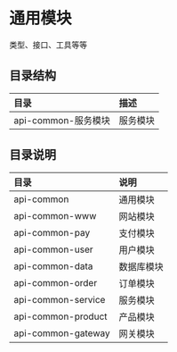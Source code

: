 # 通用模块

类型、接口、工具等等

## 目录结构

|目录|描述|
|:--|:--|
|api-common-服务模块|服务模块|

## 目录说明

|目录|说明|
|:--|:--|
|api-common|通用模块|
|api-common-www|网站模块|
|api-common-pay|支付模块|
|api-common-user|用户模块|
|api-common-data|数据库模块|
|api-common-order|订单模块|
|api-common-service|服务模块|
|api-common-product|产品模块|
|api-common-gateway|网关模块|
